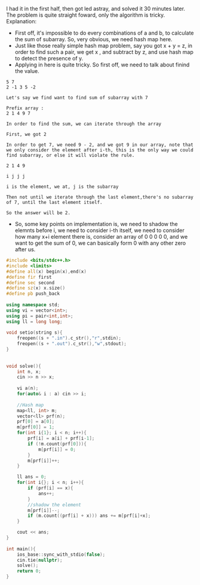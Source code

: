 I had it in the first half, then got led astray, and solved it 30 minutes later. The problem is quite straight foward, only the algorithm is tricky.
<br>
Explanation:
- First off, it's impossible to do every combinations of a and b, to calculate the sum of subarray. So, very obvious, we need hash map here.
- Just like those really simple hash map problem, say you got x + y = z, in order to find such a pair, we get x , and subtract by z, and use hash map to detect the presence of y.
- Applying in here is quite tricky. So first off, we need to talk about finind the value.
```
5 7
2 -1 3 5 -2

Let's say we find want to find sum of subarray with 7

Prefix array :
2 1 4 9 7

In order to find the sum, we can iterate through the array

First, we got 2

In order to get 7, we need 9 - 2, and we got 9 in our array, note that we only consider the element after i-th, this is the only way we could find subarray, or else it will violate the rule.

2 1 4 9

i j j j

i is the element, we at, j is the subarray

Then not until we iterate through the last element,there's no subarray of 7, until the last element itself.

So the answer will be 2.
```
- So, some key points on implementation is, we need to shadow the elemnts before i, we need to consider i-th itself, we need to consider how many x+i element there is, consider an array of 0 0 0 0 0, and we want to get the sum of 0, we can basically form 0 with any other zero after us.

```cpp
#include <bits/stdc++.h>
#include <limits>
#define all(x) begin(x),end(x)
#define fir first
#define sec second
#define sz(x) x.size()
#define pb push_back
 
using namespace std;
using vi = vector<int>;
using pi = pair<int,int>;
using ll = long long;
 
void setio(string s){
	freopen((s + ".in").c_str(),"r",stdin);
	freopen((s + ".out").c_str(),"w",stdout);
}
 
 
void solve(){ 
    int n, x;
    cin >> n >> x;
    
    vi a(n);
    for(auto& i : a) cin >> i;
 
 	//Hash map
    map<ll, int> m;
    vector<ll> prf(n);
    prf[0] = a[0];
    m[prf[0]] = 1;
    for(int i{1}; i < n; i++){
        prf[i] = a[i] + prf[i-1];
        if (!m.count(prf[0])){
            m[prf[i]] = 0;
        }   
        m[prf[i]]++;
    }

    ll ans = 0;
    for(int i{}; i < n; i++){
        if (prf[i] == x){
            ans++;
        }
        //shadow the element
        m[prf[i]]--;
        if (m.count((prf[i] + x))) ans += m[prf[i]+x];
    }

    cout << ans;
}
 
int main(){
	ios_base::sync_with_stdio(false);
	cin.tie(nullptr);
	solve();
	return 0;
}

```